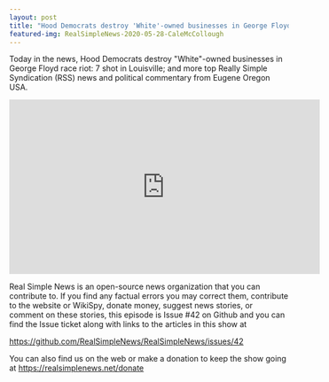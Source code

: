 ```yaml
---
layout: post
title: "Hood Democrats destroy 'White'-owned businesses in George Floyd race riot: 7 shot in Louisville"
featured-img: RealSimpleNews-2020-05-28-CaleMcCollough
---
```


Today in the news, Hood Democrats destroy "White"-owned businesses in George Floyd race riot: 7 shot in Louisville; and more top Really Simple Syndication (RSS) news and political commentary from Eugene Oregon USA.

<iframe width="560" height="315" src="https://www.youtube.com/embed/9kSk2jQW4EM" frameborder="0" allow="accelerometer; autoplay; encrypted-media; gyroscope; picture-in-picture" allowfullscreen></iframe>

Real Simple News is an open-source news organization that you can contribute to. If you find any factual errors you may correct them, contribute to the website or WikiSpy, donate money, suggest news stories, or comment on these stories, this episode is Issue #42 on Github and you can find the Issue ticket along with links to the articles in this show at 

<https://github.com/RealSimpleNews/RealSimpleNews/issues/42>

You can also find us on the web or make a donation to keep the show going at <https://realsimplenews.net/donate>
